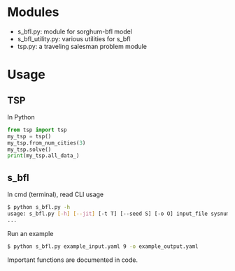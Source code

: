 # Modules

* s_bfl.py: module for sorghum-bfl model
* s_bfl_utility.py: various utilities for s_bfl
* tsp.py: a traveling salesman problem module

# Usage

## TSP

In Python
```python
from tsp import tsp
my_tsp = tsp()
my_tsp.from_num_cities(3)
my_tsp.solve()
print(my_tsp.all_data_)
```

## s_bfl

In cmd (terminal), read CLI usage
```sh
$ python s_bfl.py -h
usage: s_bfl.py [-h] [--jit] [-t T] [--seed S] [-o O] input_file sysnum
...
```
Run an example
```sh
$ python s_bfl.py example_input.yaml 9 -o example_output.yaml
```
Important functions are documented in code.



